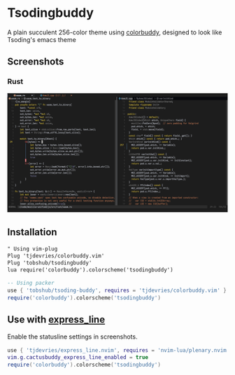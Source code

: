 # Tsodingbuddy

A plain succulent 256-color theme using [colorbuddy], designed to look like Tsoding's emacs theme

[colorbuddy]: https://github.com/tjdevries/colorbuddy.nvim

## Screenshots

### Rust

![tsodingbuddy-ss](media/tsodingbuddy%20ss.png)


## Installation

```vim
" Using vim-plug
Plug 'tjdevries/colorbuddy.vim'
Plug 'tobshub/tsodingbuddy'
lua require('colorbuddy').colorscheme('tsodingbuddy')
```

```lua
-- Using packer
use { 'tobshub/tsoding-buddy', requires = 'tjdevries/colorbuddy.vim' }
require('colorbuddy').colorscheme('tsodingbuddy')
```

## Use with [express_line]

[express_line]: https://github.com/tjdevries/express_line.nvim

Enable the statusline settings in screenshots.

```lua
use { 'tjdevries/express_line.nvim', requires = 'nvim-lua/plenary.nvim' }
vim.g.cactusbuddy_express_line_enabled = true
require('colorbuddy').colorscheme('tsodingbuddy')
```
